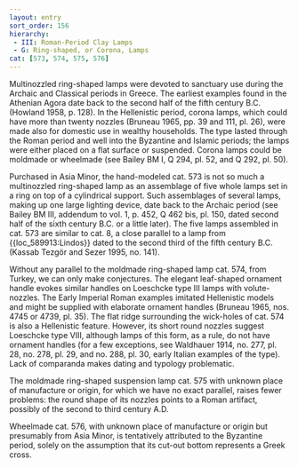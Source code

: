 ```yaml
---
layout: entry
sort_order: 156
hierarchy:
 - III: Roman-Period Clay Lamps
 - G: Ring-shaped, or Corona, Lamps
cat: [573, 574, 575, 576]
---
```


Multinozzled ring-shaped lamps were devoted to sanctuary use during the Archaic and Classical periods in Greece. The earliest examples found in the Athenian Agora date back to the second half of the fifth century B.C. (Howland 1958, p. 128). In the Hellenistic period, corona lamps, which could have more than twenty nozzles (Bruneau 1965, pp. 39 and 111, pl. 26), were made also for domestic use in wealthy households. The type lasted through the Roman period and well into the Byzantine and Islamic periods; the lamps were either placed on a flat surface or suspended. Corona lamps could be moldmade or wheelmade (see Bailey BM I, Q 294, pl. 52, and Q 292, pl. 50).

Purchased in Asia Minor, the hand-modeled cat. 573 is not so much a multinozzled ring-shaped lamp as an assemblage of five whole lamps set in a ring on top of a cylindrical support. Such assemblages of several lamps, making up one large lighting device, date back to the Archaic period (see Bailey BM III, addendum to vol. 1, p. 452, Q 462 bis, pl. 150, dated second half of the sixth century B.C. or a little later). The five lamps assembled in cat. 573 are similar to cat. 8, a close parallel to a lamp from {{loc_589913:Lindos}} dated to the second third of the fifth century B.C. (Kassab Tezgör and Sezer 1995, no. 141).

Without any parallel to the moldmade ring-shaped lamp cat. 574, from Turkey, we can only make conjectures. The elegant leaf-shaped ornament handle evokes similar handles on Loeschcke type III lamps with volute-nozzles. The Early Imperial Roman examples imitated Hellenistic models and might be supplied with elaborate ornament handles (Bruneau 1965, nos. 4745 or 4739, pl. 35). The flat ridge surrounding the wick-holes of cat. 574 is also a Hellenistic feature. However, its short round nozzles suggest Loeschcke type VIII, although lamps of this form, as a rule, do not have ornament handles (for a few exceptions, see Waldhauer 1914, no. 277, pl. 28, no. 278, pl. 29, and no. 288, pl. 30, early Italian examples of the type). Lack of comparanda makes dating and typology problematic.

The moldmade ring-shaped suspension lamp cat. 575 with unknown place of manufacture or origin, for which we have no exact parallel, raises fewer problems: the round shape of its nozzles points to a Roman artifact, possibly of the second to third century A.D.

Wheelmade cat. 576, with unknown place of manufacture or origin but presumably from Asia Minor, is tentatively attributed to the Byzantine period, solely on the assumption that its cut-out bottom represents a Greek cross.
